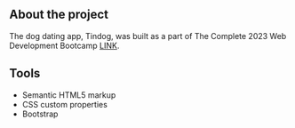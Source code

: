## About the project

The dog dating app, Tindog, was built as a part of The Complete 2023 Web Development Bootcamp [LINK](https://www.udemy.com/course/the-complete-web-development-bootcamp/).

## Tools

- Semantic HTML5 markup
- CSS custom properties
- Bootstrap
